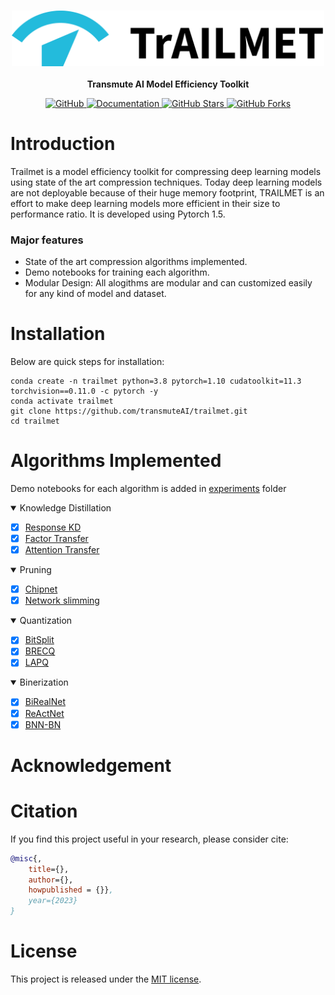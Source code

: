 <p align="center">
    <br>
        <img src="docs/source/imgs/Group 13.png" width="500"/>
    </br>
    <br>
        <strong> Transmute AI Model Efficiency Toolkit </strong>
    </br>
</p>
<p align="center">
    <a href="https://github.com/transmuteAI/trailmet/blob/dev/LICENSE">
        <img alt="GitHub" src="https://img.shields.io/github/license/transmuteAI/trailmet?color=blue">
    </a> 
    <a href="https://cords.readthedocs.io/en/latest/">
        <img alt="Documentation" src="https://img.shields.io/badge/docs-passing-brightgreen">
    </a>
    <a href="#">
        <img alt="GitHub Stars" src="https://img.shields.io/github/stars/transmuteAI/trailmet">
    </a>
    <a href="#">
        <img alt="GitHub Forks" src="https://img.shields.io/github/forks/transmuteAI/trailmet">
    </a>
</p>
<h3 align="justified">
<!-- <p>Transmute AI Lab Model Efficiency Toolkit -->
</h3>

# Introduction
Trailmet is a model efficiency toolkit for compressing deep learning models using state of the art compression techniques. 
Today deep learning models are not deployable because of their huge memory footprint, TRAILMET is an effort to make deep learning models more efficient in their size to performance ratio. It is developed using Pytorch 1.5.

### Major features
- State of the art compression algorithms implemented.
- Demo notebooks for training each algorithm.
- Modular Design: All alogithms are modular and can customized easily for any kind of model and dataset.

# Installation

Below are quick steps for installation:

```shell
conda create -n trailmet python=3.8 pytorch=1.10 cudatoolkit=11.3 torchvision==0.11.0 -c pytorch -y
conda activate trailmet
git clone https://github.com/transmuteAI/trailmet.git
cd trailmet
```
# Algorithms Implemented

Demo notebooks for each algorithm is added in [experiments](https://github.com/transmuteAI/trailmet/blob/dev/experiments) folder

<details open>
<summary> Knowledge Distillation</summary>
  
- [x] [Response KD](https://arxiv.org/abs/1503.02531)
- [x] [Factor Transfer](https://arxiv.org/abs/1802.04977)
- [x] [Attention Transfer](https://arxiv.org/abs/1612.03928)
  
</details>

<details open>  
<summary> Pruning </summary>

- [x] [Chipnet](https://arxiv.org/abs/2102.07156)
- [x] [Network slimming](https://arxiv.org/abs/1708.06519)
  
</details>
  
<details open>
<summary> Quantization</summary>
  
- [x] [BitSplit](https://dl.acm.org/doi/abs/10.5555/3524938.3525851)
- [x] [BRECQ](https://arxiv.org/abs/2102.05426)
- [x] [LAPQ](https://arxiv.org/abs/1911.07190)  

</details>

<details open>
<summary> Binerization</summary>
  
- [x] [BiRealNet](https://arxiv.org/abs/1808.00278)
- [x] [ReActNet](https://arxiv.org/abs/2003.03488)
- [x] [BNN-BN](https://arxiv.org/abs/2104.08215v1)

</details>

# Acknowledgement



# Citation

If you find this project useful in your research, please consider cite:

```BibTeX
@misc{,
    title={},
    author={},
    howpublished = {}},
    year={2023}
}
```

# License

This project is released under the [MIT license](LICENSE).
